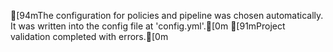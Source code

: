 [94mThe configuration for policies and pipeline was chosen automatically. It was written into the config file at 'config.yml'.[0m
[91mProject validation completed with errors.[0m
